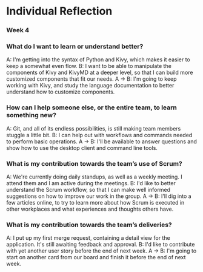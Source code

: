 # Individual Reflection
### Week 4

### What do I want to learn or understand better?
A: I'm getting into the syntax of Python and Kivy, which makes it easier to keep a somewhat even flow.
B: I want to be able to manipulate the components of Kivy and KivyMD at a deeper level, so that I can build more customized components that fit our needs.
A -> B: I'm going to keep working with Kivy, and study the language documentation to better understand how to customize components.

### How can I help someone else, or the entire team, to learn something new?
A: Git, and all of its endless possibilities, is still making team members stuggle a little bit.
B: I can help out with workflows and commands needed to perform basic operations.
A -> B: I'll be available to answer questions and show how to use the desktop client and command line tools.

### What is my contribution towards the team’s use of Scrum?
A: We're currently doing daily standups, as well as a weekly meeting. I attend them and I am active during the meetings.
B: I'd like to better understand the Scrum workflow, so that I can make well informed suggestions on how to improve our work in the group.
A -> B: I'll dig into a few articles online, to try to learn more about how Scrum is executed in other workplaces and what experiences and thoughts others have.

### What is my contribution towards the team’s deliveries?
A: I put up my first merge request, containing a detail view for the application. It's still awaiting feedback and approval.
B: I'd like to contribute with yet another user story before the end of next week.
A -> B: I'm going to start on another card from our board and finish it before the end of next week.
